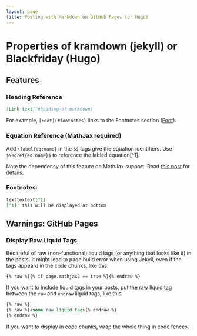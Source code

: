 ```yaml
---
layout: page
title: Posting with Markdown on GitHub Pages (or Hugo)
---
```


# Properties of kramdown (jekyll) or Blackfriday (Hugo)

## Features

### Heading Reference

```md
[Link text](#heading-of-markdown)
```

For example, `[Foot](#footnotes)` links to the Footnotes section ([Foot](#footnotes)).

### Equation Reference (MathJax required)

Add `\label{eq:name}` in the `$$` tags give the equation identifiers. Use `$\eqref{eq:name}$` to reference the labled equation[^1].

Note the dependency of this feature on MathJax support. Read [this post](https://liao961120.github.io/2018/01/27/mathjax.html) for details.

### Footnotes:

```md
texttextext[^1]
[^1]: this will be displayed at bottom
```

## Warnings: GitHub Pages

### Display Raw Liquid Tags

Becareful of raw (non-functional) liquid tags (or anything that looks like it) in the posts. It might lead to page build error when using Jekyll, even if the tags appeard in the code chunks, like this:
```
{% raw %}{% if page.mathjax2 == true %}{% endraw %}
```

If you want to include liquid tags in your posts, put the raw liquid tag between the `raw` and `endraw` liquid tags, like this:
```html
{% raw %}
{% raw %}<some raw liquid tag>{% endraw %}
{% endraw %}
```
If you want to display in code chunks, wrap the whole thing in code fences.

